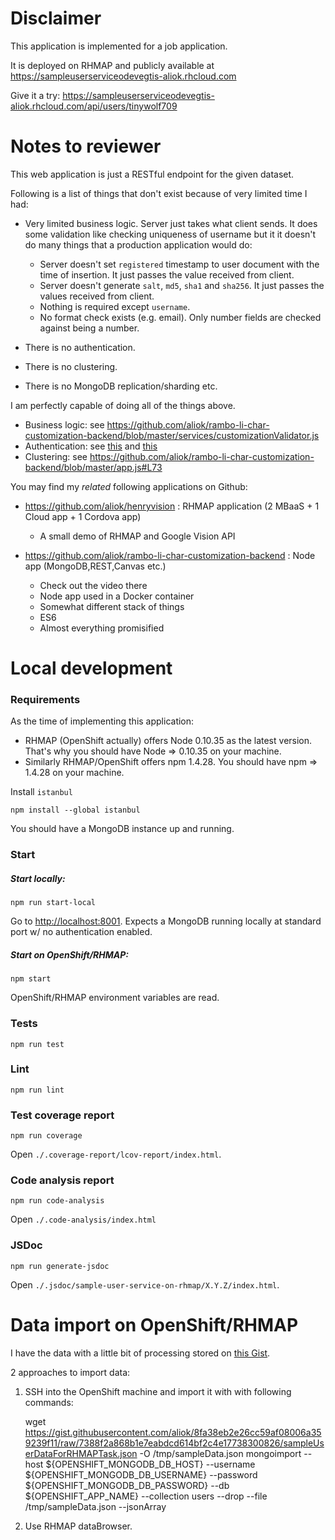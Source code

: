 # Disclaimer

This application is implemented for a job application.

It is deployed on RHMAP and publicly available at <https://sampleuserserviceodevegtis-aliok.rhcloud.com>

Give it a try: <https://sampleuserserviceodevegtis-aliok.rhcloud.com/api/users/tinywolf709>

# Notes to reviewer

This web application is just a RESTful endpoint for the given dataset.

Following is a list of things that don't exist because of very limited time I had:

* Very limited business logic. Server just takes what client sends. It does some validation
  like checking uniqueness of username but it it doesn't do many things that a production
  application would do:
  * Server doesn't set `registered` timestamp to user document with the time of insertion.
    It just passes the value received from client.
  * Server doesn't generate `salt`, `md5`, `sha1` and `sha256`. It just passes the values received
    from client.
  * Nothing is required except `username`.
  * No format check exists (e.g. email). Only number fields are checked against being a number.

* There is no authentication.

* There is no clustering.

* There is no MongoDB replication/sharding etc.


I am perfectly capable of doing all of the things above.

* Business logic: see <https://github.com/aliok/rambo-li-char-customization-backend/blob/master/services/customizationValidator.js>
* Authentication: see [this](https://github.com/aliok/rambo-li-char-customization-backend/blob/master/routes/v1/login.js)
  and [this](https://github.com/aliok/rambo-li-char-customization-backend/blob/master/middlewares/v1/authenticate.js)
* Clustering: see <https://github.com/aliok/rambo-li-char-customization-backend/blob/master/app.js#L73>



You may find my _related_ following applications on Github:

* <https://github.com/aliok/henryvision> : RHMAP application (2 MBaaS + 1 Cloud app + 1 Cordova app)
  * A small demo of RHMAP and Google Vision API

* <https://github.com/aliok/rambo-li-char-customization-backend> : Node app (MongoDB,REST,Canvas etc.)
  * Check out the video there
  * Node app used in a Docker container
  * Somewhat different stack of things
  * ES6
  * Almost everything promisified


# Local development

### Requirements

As the time of implementing this application:

* RHMAP (OpenShift actually) offers Node 0.10.35 as the latest version. That's why you
  should have Node => 0.10.35 on your machine.
* Similarly RHMAP/OpenShift offers npm 1.4.28. You should have npm => 1.4.28 on your machine.

Install `istanbul`

    npm install --global istanbul

You should have a MongoDB instance up and running.

### Start

##### Start locally:

    npm run start-local

Go to <http://localhost:8001>.
Expects a MongoDB running locally at standard port w/ no authentication enabled.

##### Start on OpenShift/RHMAP:

    npm start

OpenShift/RHMAP environment variables are read.


### Tests

    npm run test

### Lint

    npm run lint

### Test coverage report

    npm run coverage

Open `./.coverage-report/lcov-report/index.html`.

### Code analysis report

    npm run code-analysis

Open `./.code-analysis/index.html`

### JSDoc

    npm run generate-jsdoc

Open `./.jsdoc/sample-user-service-on-rhmap/X.Y.Z/index.html`.


# Data import on OpenShift/RHMAP


I have the data with a little bit of processing stored on [this Gist](https://gist.github.com/aliok/8fa38eb2e26cc59af08006a359239f11/).

2 approaches to import data:

1. SSH into the OpenShift machine and import it with with following commands:


    wget https://gist.githubusercontent.com/aliok/8fa38eb2e26cc59af08006a359239f11/raw/7388f2a868b1e7eabdcd614bf2c4e17738300826/sampleUserDataForRHMAPTask.json -O /tmp/sampleData.json
    mongoimport --host ${OPENSHIFT_MONGODB_DB_HOST} --username ${OPENSHIFT_MONGODB_DB_USERNAME} --password ${OPENSHIFT_MONGODB_DB_PASSWORD} --db ${OPENSHIFT_APP_NAME} --collection users --drop --file /tmp/sampleData.json --jsonArray

2. Use RHMAP dataBrowser.


